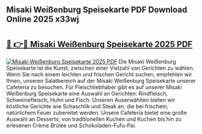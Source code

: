 ## Misaki Weißenburg Speisekarte PDF Download Online 2025 x33wj

# <h2><a href="http://gccdjb.nevu.top/?p=Misaki+Wei%c3%9fenburg+Speisekarte">🔗 👉🔴 Misaki Weißenburg Speisekarte 2025 PDF</a></h2>

[![Misaki Weißenburg Speisekarte 2025 PDF](https://i.imgur.com/dBaPXMq.png)](http://gccdjb.nevu.top/?p=Misaki+Wei%c3%9fenburg+Speisekarte)
Die Misaki Weißenburg Speisekarte ist die Kunst, zwischen einer Vielzahl von Gerichten zu wählen. Wenn Sie nach einem leichten und frischen Gericht suchen, empfehlen wir Ihnen, unseren Salatbereich auf der Misaki Weißenburg Speisekarte unserer Cafeteria zu besuchen. Für Fleischliebhaber gibt es auf unserer Misaki Weißenburg Speisekarte eine Auswahl an Gerichten: Rindfleisch, Schweinefleisch, Huhn und Fisch. Unseren Auserwählten bieten wir köstliche Gerichte wie Schaschlik und Steak an, die bei frischem, natürlichem Feuer zubereitet werden. Unsere Cafeteria bietet eine große Auswahl an Desserts, von traditionellen Kuchen und Kuchen bis hin zu erlesenen Crème Brûlée und Schokoladen-Fufu-Pai.
